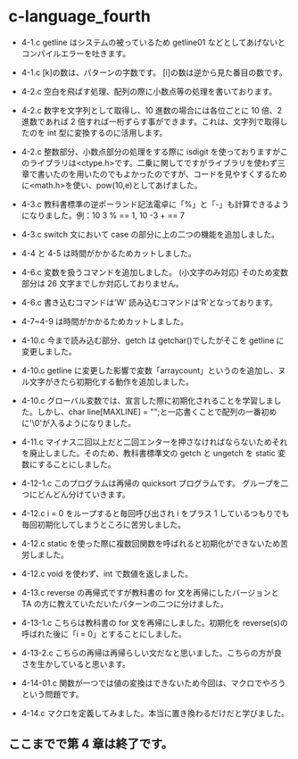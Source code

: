 # c-language_fourth

- 4-1.c getline はシステムの被っているため getline01 などとしてあげないとコンパイルエラーを吐きます。
- 4-1.c [k]の数は、パターンの字数です。 [i]の数は逆から見た番目の数です。

- 4-2.c 空白を飛ばす処理、配列の際に小数点等の処理を書いております。
- 4-2.c 数字を文字列として取得し、10 進数の場合には各位ごとに 10 倍、2 進数であれば 2 倍すれば一桁ずらす事ができます。これは、文字列で取得したのを int 型に変換するのに活用します。
- 4-2.c 整数部分、小数点部分の処理をする際に isdigit を使っておりますがこのライブラリは<ctype.h>です。二乗に関してですがライブラリを使わず三章で書いたのを用いたのでもよかったのですが、コードを見やすくするために<math.h>を使い、pow(10,e)としてあげました。

- 4-3.c 教科書標準の逆ポーランド記法電卓に「%」と「-」も計算できるようになりました。例：10 3 % == 1, 10 -3 + == 7
- 4-3.c switch 文において case の部分に上の二つの機能を追加しました。

- 4-4 と 4-5 は時間がかかるためカットしました。

- 4-6.c 変数を扱うコマンドを追加しました。 (小文字のみ対応) そのため変数部分は 26 文字までしか対応しておりません。
- 4-6.c 書き込むコマンドは'W' 読み込むコマンドは'R'となっております。

- 4-7~4-9 は時間がかかるためカットしました。

- 4-10.c 今まで読み込む部分、getch は getchar()でしたがそこを getline に変更しました。
- 4-10.c getline に変更した影響で変数「arraycount」というのを追加し、ヌル文字がきたら初期化する動作を追加しました。
- 4-10.c グローバル変数では、宣言した際に初期化されることを学習しました。しかし、char line[MAXLINE] = "";と一応書くことで配列の一番初めに'\0'が入るようになりました。

- 4-11.c マイナス二回以上だと二回エンターを押さなければならないためそれを廃止しました。そのため、教科書標準文の getch と ungetch を static 変数にすることにしました。

- 4-12-1.c このプログラムは再帰の quicksort プログラムです。 グループを二つにどんどん分けていきます。

- 4-12.c i = 0 をループすると毎回呼び出され i をプラス 1 しているつもりでも毎回初期化してしまうところに苦労しました。
- 4-12.c static を使った際に複数回関数を呼ばれると初期化ができないため苦労しました。
- 4-12.c void を使わず、int で数値を返しました。

- 4-13.c reverse の再帰式ですが教科書の for 文を再帰にしたバージョンと TA の方に教えていただいたパターンの二つに分けました。
- 4-13-1.c こちらは教科書の for 文を再帰にしました。初期化を reverse(s)の呼ばれた後に「i = 0」とすることにしました。
- 4-13-2.c こちらの再帰は再帰らしい文だなと思いました。こちらの方が良さを生かしていると思います。

- 4-14-01.c 関数が一つでは値の変換はできないため今回は、マクロでやろうという問題です。
- 4-14.c マクロを定義してみました。本当に置き換わるだけだと学びました。

## ここまでで第 4 章は終了です。
